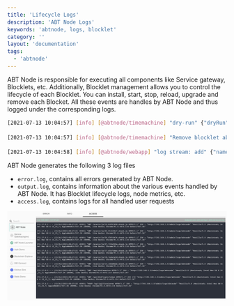 ```yaml
---
title: 'Lifecycle Logs'
description: 'ABT Node Logs'
keywords: 'abtnode, logs, blocklet'
category: ''
layout: 'documentation'
tags:
  - 'abtnode'
---
```


ABT Node is responsible for executing all components like Service gateway, Blocklets, etc. Additionally, Blocklet management allows you to control the lifecycle of each Blocklet. You can install, start, stop, reload, upgrade and remove each Blocket. All these events are handles by ABT Node and thus logged under the corresponding logs.

```bash
[2021-07-13 10:04:57] [info] [@abtnode/timemachine] "dry-run" {"dryRun":true}

[2021-07-13 10:04:57] [info] [@abtnode/timemachine] "Remove blocklet abt-node-launcher" {"tree":"7688bae62a738eff007aa80c2ceee941101d5509","parents":["e6e3bdefd91ec6bf153120c86298ce5e2e5af458"],"author":{"name":"abtnode","email":"abtnode@arcblock.io","date":{"seconds":1626170694,"offset":0}},"committer":{"name":"abtnode","email":"abtnode@arcblock.io","date":{"seconds":1626170694,"offset":0}},"commitHash":"d7dd95560a370062e1cef16f005f70f001ef50b0","treeHash":"7688bae62a738eff007aa80c2ceee941101d5509"}

[2021-07-13 10:04:58] [info] [@abtnode/webapp] "log stream: add" {"name":"abtnode"}
```

ABT Node generates the following  3 log files
- `error.log`, contains all errors generated by ABT Node.
- `output.log`, contains information about the various events handled by ABT Node. It has Blocklet lifecycle logs, node metrics, etc.   
- `access.log`, contains logs for all handled user requests


![](./images/abtnode-logs.png)
